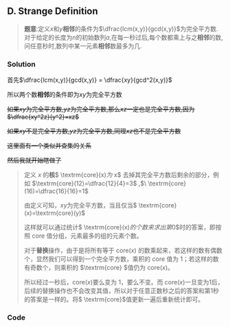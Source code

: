 ## D. Strange Definition

> **题意**:定义$x$和$y$**相邻**的条件为$\dfrac{lcm(x,y)}{gcd(x,y)}$为完全平方数. 对于给定的长度为$n$的初始数列$a$,在每一秒过后,每个数都乘上与之**相邻**的数,问任意秒时,数列中某一元素**相邻**数最多为几.

### Solution

首先$\dfrac{lcm(x,y)}{gcd(x,y)} = \dfrac{xy}{gcd^2(x,y)}$

所以两个数**相邻**的条件即为$xy$为完全平方数

~~如果$xy$为完全平方数,$yz$为完全平方数,那么$xz$一定也是完全平方数,因为$\dfrac{xy^2z}{y^2}=xz$~~

~~如果$xy$不是完全平方数,$yz$为完全平方数,同理$xz$也不是完全平方数~~

~~这里面有一个类似并查集的关系~~

~~然后我就开始瞎做了~~

> 定义 $x$ 的**核**$ \textrm{core}(x)$为$ x$ 去掉其完全平方数后剩余的部分，例如 $\textrm{core}(12)=\dfrac{12}{4}=3$ ,$\ \textrm{core}(16)=\dfrac{16}{16}=1$
>
> 由定义可知，$xy$为完全平方数，当且仅当$ \textrm{core}(x)=\textrm{core}(y)$
>
> 这样就可以通过统计$ \textrm{core}(x)$的个数来求出第$0$时的答案，即按照 $\textrm{core}$ 值分组，元素最多的组的元素个数。
>
> 对于**替换**操作，由于是将所有等于 $\textrm{core}(x)$ 的数乘起来，若这样的数有偶数个，显然我们可以得到一个完全平方数，乘积的 $\textrm{core}$ 值为 $1$；若这样的数有奇数个，则乘积的 $\textrm{core} $值仍为 $\textrm{core}(x)$。
>
> 所以经过一秒后，$\textrm{core}(x)$要么变为 $1$，要么不变。而 $\textrm{core}(x)$一旦变为$1$后，后续的替换操作也不会改变其值，所以对于任意正数秒之后的答案和第$1$秒的答案是一样的。将$ \textrm{core}$值更新一遍后重新统计即可。

### Code

```cpp

```




